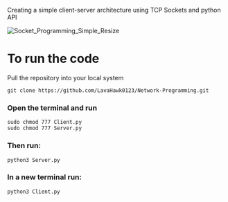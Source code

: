 Creating a simple client-server architecture using TCP Sockets and python API


![Socket_Programming_Simple_Resize](https://user-images.githubusercontent.com/75236655/182903360-c1e38d92-888a-4a92-9033-d5bb7868c0ca.gif)

<h1> To run the code</h1>

Pull the repository into your local system

```
git clone https://github.com/LavaHawk0123/Network-Programming.git
```
  
### Open the terminal and run
```
sudo chmod 777 Client.py
sudo chmod 777 Server.py
```

### Then run:
```
python3 Server.py
```

### In a new terminal run:
```
python3 Client.py
```
